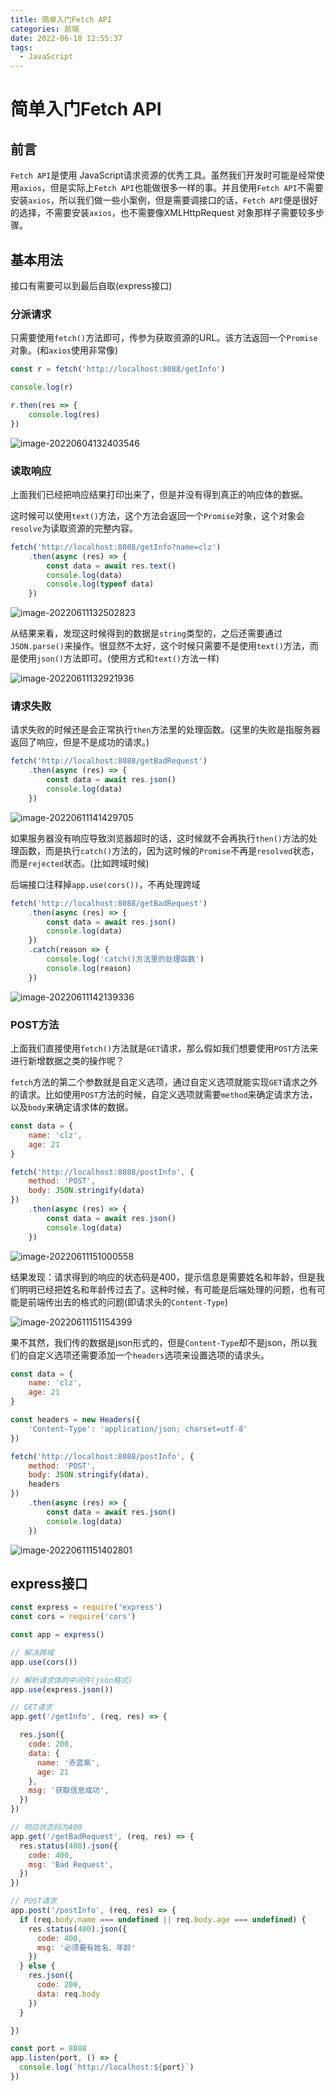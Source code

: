 ```yaml
---
title: 简单入门Fetch API
categories: 前端
date: 2022-06-18 12:55:37
tags:
  - JavaScript
---
```


# 简单入门Fetch API

## 前言

`Fetch API`是使用 JavaScript请求资源的优秀工具。虽然我们开发时可能是经常使用`axios`，但是实际上`Fetch API`也能做很多一样的事。并且使用`Fetch API`不需要安装`axios`，所以我们做一些小案例，但是需要调接口的话，`Fetch API`便是很好的选择，不需要安装`axios`，也不需要像XMLHttpRequest 对象那样子需要较多步骤。

## 基本用法

接口有需要可以到最后自取(express接口)

### 分派请求

只需要使用`fetch()`方法即可，传参为获取资源的URL。该方法返回一个`Promise`对象。(和`axios`使用非常像)

```js
const r = fetch('http://localhost:8088/getInfo')

console.log(r)

r.then(res => {
    console.log(res)
})
```

![image-20220604132403546](https://p3-juejin.byteimg.com/tos-cn-i-k3u1fbpfcp/72e9dc5fe06f4f1481df43a07e35310b~tplv-k3u1fbpfcp-zoom-1.image)



### 读取响应

上面我们已经把响应结果打印出来了，但是并没有得到真正的响应体的数据。

这时候可以使用`text()`方法，这个方法会返回一个`Promise`对象，这个对象会`resolve`为读取资源的完整内容。

```js
fetch('http://localhost:8088/getInfo?name=clz')
    .then(async (res) => {
        const data = await res.text()
        console.log(data)
        console.log(typeof data)
    })
```

![image-20220611132502823](https://p3-juejin.byteimg.com/tos-cn-i-k3u1fbpfcp/03a8451581e04a29ac892d24da3ec015~tplv-k3u1fbpfcp-zoom-1.image)



从结果来看，发现这时候得到的数据是`string`类型的，之后还需要通过`JSON.parse()`来操作。很显然不太好，这个时候只需要不是使用`text()`方法，而是使用`json()`方法即可。(使用方式和`text()`方法一样)

![image-20220611132921936](https://p3-juejin.byteimg.com/tos-cn-i-k3u1fbpfcp/597b7263d4f94c82960aa8fd5714d8c2~tplv-k3u1fbpfcp-zoom-1.image)



### 请求失败

请求失败的时候还是会正常执行`then`方法里的处理函数。(这里的失败是指服务器返回了响应，但是不是成功的请求。)

```js
fetch('http://localhost:8088/getBadRequest')
    .then(async (res) => {
        const data = await res.json()
        console.log(data)
    })
```

![image-20220611141429705](https://raw.githubusercontent.com/13535944743/CLZ_img/master/images/202206111414772.png)



如果服务器没有响应导致浏览器超时的话，这时候就不会再执行`then()`方法的处理函数，而是执行`catch()`方法的，因为这时候的`Promise`不再是`resolved`状态，而是`rejected`状态。(比如跨域时候)

后端接口注释掉`app.use(cors())`，不再处理跨域

```js
fetch('http://localhost:8088/getBadRequest')
    .then(async (res) => {
        const data = await res.json()
        console.log(data)
    })
    .catch(reason => {
        console.log('catch()方法里的处理函数')
        console.log(reason)
    })
```

![image-20220611142139336](https://p3-juejin.byteimg.com/tos-cn-i-k3u1fbpfcp/9ae2540a3b88488c95afaa7a9ecd4ef9~tplv-k3u1fbpfcp-zoom-1.image)



### POST方法

上面我们直接使用`fetch()`方法就是`GET`请求，那么假如我们想要使用`POST`方法来进行新增数据之类的操作呢？

`fetch`方法的第二个参数就是自定义选项，通过自定义选项就能实现`GET`请求之外的请求。比如使用`POST`方法的时候，自定义选项就需要`method`来确定请求方法，以及`body`来确定请求体的数据。

```js
const data = {
    name: 'clz',
    age: 21
}

fetch('http://localhost:8088/postInfo', {
    method: 'POST',
    body: JSON.stringify(data)
})
    .then(async (res) => {
        const data = await res.json()
        console.log(data)
    })
```

![image-20220611151000558](https://p3-juejin.byteimg.com/tos-cn-i-k3u1fbpfcp/e46b910573ce453aa428e8c068ce4fb8~tplv-k3u1fbpfcp-zoom-1.image)



结果发现：请求得到的响应的状态码是400，提示信息是需要姓名和年龄，但是我们明明已经把姓名和年龄传过去了。这种时候，有可能是后端处理的问题，也有可能是前端传出去的格式的问题(即请求头的`Content-Type`)

![image-20220611151154399](https://raw.githubusercontent.com/13535944743/CLZ_img/master/images/202206111511462.png)



果不其然，我们传的数据是json形式的，但是`Content-Type`却不是json，所以我们的自定义选项还需要添加一个`headers`选项来设置选项的请求头。



```js
const data = {
    name: 'clz',
    age: 21
}

const headers = new Headers({
    'Content-Type': 'application/json; charset=utf-8'
})

fetch('http://localhost:8088/postInfo', {
    method: 'POST',
    body: JSON.stringify(data),
    headers
})
    .then(async (res) => {
        const data = await res.json()
        console.log(data)
    })
```



![image-20220611151402801](https://p3-juejin.byteimg.com/tos-cn-i-k3u1fbpfcp/390ad0d4a8fa48dabf39a8eeee45589f~tplv-k3u1fbpfcp-zoom-1.image)





## express接口

```js
const express = require('express')
const cors = require('cors')

const app = express()

// 解决跨域
app.use(cors())

// 解析请求体的中间件(json格式)
app.use(express.json())

// GET请求
app.get('/getInfo', (req, res) => {

  res.json({
    code: 200,
    data: {
      name: '赤蓝紫',
      age: 21
    },
    msg: '获取信息成功',
  })
})

// 响应状态码为400
app.get('/getBadRequest', (req, res) => {
  res.status(400).json({
    code: 400,
    msg: 'Bad Request',
  })
})

// POST请求
app.post('/postInfo', (req, res) => {
  if (req.body.name === undefined || req.body.age === undefined) {
    res.status(400).json({
      code: 400,
      msg: '必须要有姓名、年龄'
    })
  } else {
    res.json({
      code: 200,
      data: req.body
    })
  }

})

const port = 8088
app.listen(port, () => {
  console.log(`http://localhost:${port}`)
})
```
